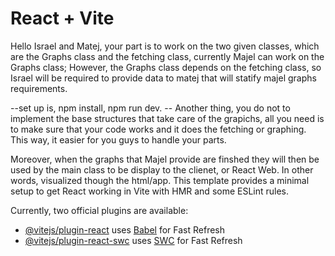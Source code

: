 # React + Vite
Hello Israel and Matej, your part is to work on the two given classes, which are the Graphs class and the fetching class, currently Majel can work on the Graphs class; However, the Graphs class depends on the fetching class, so Israel will be required to provide data to matej that will statify majel graphs requirements.

--set up is, npm install,
             npm run dev.
-- Another thing, you do not to implement the base structures that take care of the grapichs, all you need is to make sure that your code works and it does the fetching or graphing. This way, it easier for you guys to handle your parts.

Moreover, when the graphs that Majel provide are finshed they will then be used by the main class to be display to the clienet, or React Web. In other words, visualized though the html/app.
This template provides a minimal setup to get React working in Vite with HMR and some ESLint rules.

Currently, two official plugins are available:

- [@vitejs/plugin-react](https://github.com/vitejs/vite-plugin-react/blob/main/packages/plugin-react/README.md) uses [Babel](https://babeljs.io/) for Fast Refresh
- [@vitejs/plugin-react-swc](https://github.com/vitejs/vite-plugin-react-swc) uses [SWC](https://swc.rs/) for Fast Refresh

